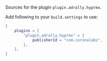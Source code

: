Sources for the plugin `plugin.adrally.hyprmx`.

Add following to your `build.settings` to use:
```lua
{
    plugins = {
        "plugin.adrally.hyprmx" = {
            publisherId = "com.coronalabs",
        },
    },
}
```
